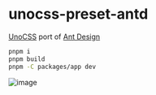 # unocss-preset-antd

[UnoCSS](https://github.com/unocss/unocss) port of [Ant Design](https://github.com/ant-design/ant-design)

```sh
pnpm i
pnpm build
pnpm -C packages/app dev
```

![image](https://user-images.githubusercontent.com/4232207/213862118-f0fc1b3c-7cff-417f-8ad2-a97d1dcae202.png)
